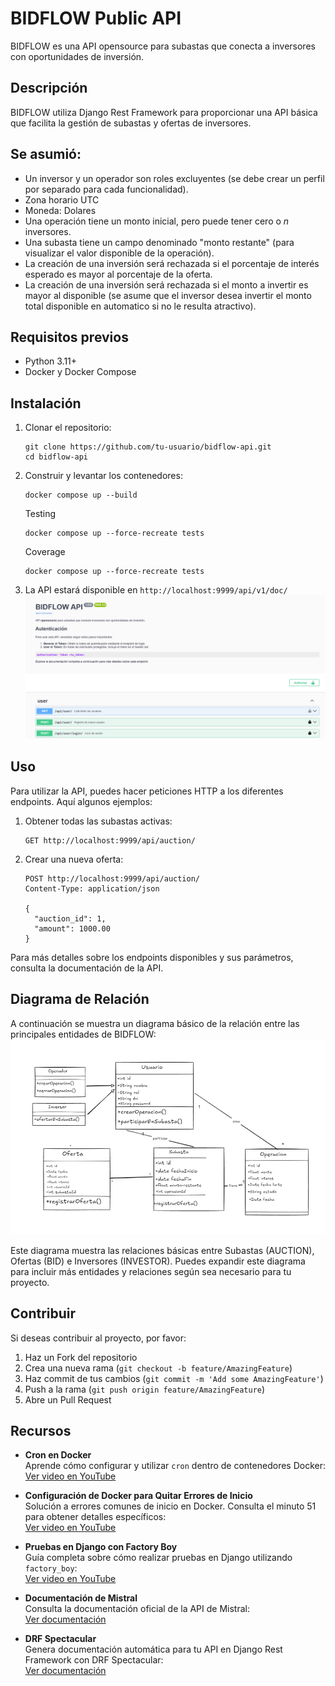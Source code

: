 # BIDFLOW Public API

BIDFLOW es una API opensource para subastas que conecta a inversores con oportunidades de inversión.

## Descripción

BIDFLOW utiliza Django Rest Framework para proporcionar una API básica que facilita la gestión de subastas y ofertas de inversores.

## Se asumió:

- Un inversor y un operador son roles excluyentes (se debe crear un perfil por separado para cada funcionalidad).
- Zona horario UTC
- Moneda: Dolares
- Una operación tiene un monto inicial, pero puede tener cero o _n_ inversores.
- Una subasta tiene un campo denominado "monto restante" (para visualizar el valor disponible de la operación).
- La creación de una inversión será rechazada si el porcentaje de interés esperado es mayor al porcentaje de la oferta.
- La creación de una inversión será rechazada si el monto a invertir es mayor al disponible (se asume que el inversor desea invertir el monto total disponible en automatico si no le resulta atractivo).

## Requisitos previos

- Python 3.11+
- Docker y Docker Compose

## Instalación

1. Clonar el repositorio:

   ```
   git clone https://github.com/tu-usuario/bidflow-api.git
   cd bidflow-api
   ```

2. Construir y levantar los contenedores:

   ```
   docker compose up --build
   ```

   Testing

   ```
   docker compose up --force-recreate tests

   ```

   Coverage

   ```
   docker compose up --force-recreate tests

   ```

3. La API estará disponible en `http://localhost:9999/api/v1/doc/`
   ![alt text](imageSwagger.png)

## Uso

Para utilizar la API, puedes hacer peticiones HTTP a los diferentes endpoints. Aquí algunos ejemplos:

1. Obtener todas las subastas activas:

   ```
   GET http://localhost:9999/api/auction/
   ```

2. Crear una nueva oferta:

   ```
   POST http://localhost:9999/api/auction/
   Content-Type: application/json

   {
     "auction_id": 1,
     "amount": 1000.00
   }
   ```

Para más detalles sobre los endpoints disponibles y sus parámetros, consulta la documentación de la API.

## Diagrama de Relación

A continuación se muestra un diagrama básico de la relación entre las principales entidades de BIDFLOW:
![alt text](imageDiagrama.png)

Este diagrama muestra las relaciones básicas entre Subastas (AUCTION), Ofertas (BID) e Inversores (INVESTOR). Puedes expandir este diagrama para incluir más entidades y relaciones según sea necesario para tu proyecto.

## Contribuir

Si deseas contribuir al proyecto, por favor:

1. Haz un Fork del repositorio
2. Crea una nueva rama (`git checkout -b feature/AmazingFeature`)
3. Haz commit de tus cambios (`git commit -m 'Add some AmazingFeature'`)
4. Push a la rama (`git push origin feature/AmazingFeature`)
5. Abre un Pull Request

## Recursos

- **Cron en Docker**  
  Aprende cómo configurar y utilizar `cron` dentro de contenedores Docker:  
  [Ver video en YouTube](https://youtu.be/JPyV3ela0H8?si=VMTktpIUby2SjNJj)

- **Configuración de Docker para Quitar Errores de Inicio**  
  Solución a errores comunes de inicio en Docker. Consulta el minuto 51 para obtener detalles específicos:  
  [Ver video en YouTube](https://www.youtube.com/live/xB6_db-pbaI)

- **Pruebas en Django con Factory Boy**  
  Guía completa sobre cómo realizar pruebas en Django utilizando `factory_boy`:  
  [Ver video en YouTube](https://www.youtube.com/watch?v=ktuOUaOyMmo&list=PLOLrQ9Pn6cawinBJbH5d9IfloO9RRPMiq&index=31)

- **Documentación de Mistral**  
  Consulta la documentación oficial de la API de Mistral:  
  [Ver documentación](https://docs.mistral.ai/api/)

- **DRF Spectacular**  
  Genera documentación automática para tu API en Django Rest Framework con DRF Spectacular:  
  [Ver documentación](https://drf-spectacular.readthedocs.io/en/latest/)
